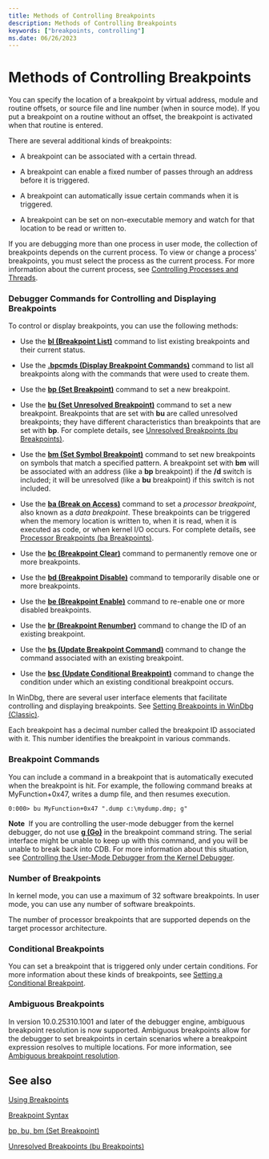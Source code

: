 ```yaml
---
title: Methods of Controlling Breakpoints
description: Methods of Controlling Breakpoints
keywords: ["breakpoints, controlling"]
ms.date: 06/26/2023
---
```


# Methods of Controlling Breakpoints

You can specify the location of a breakpoint by virtual address, module and routine offsets, or source file and line number (when in source mode). If you put a breakpoint on a routine without an offset, the breakpoint is activated when that routine is entered.

There are several additional kinds of breakpoints:

- A breakpoint can be associated with a certain thread.

- A breakpoint can enable a fixed number of passes through an address before it is triggered.

- A breakpoint can automatically issue certain commands when it is triggered.

- A breakpoint can be set on non-executable memory and watch for that location to be read or written to.

If you are debugging more than one process in user mode, the collection of breakpoints depends on the current process. To view or change a process' breakpoints, you must select the process as the current process. For more information about the current process, see [Controlling Processes and Threads](controlling-processes-and-threads.md).

### Debugger Commands for Controlling and Displaying Breakpoints

To control or display breakpoints, you can use the following methods:

-   Use the [**bl (Breakpoint List)**](bl--breakpoint-list-.md) command to list existing breakpoints and their current status.

-   Use the [**.bpcmds (Display Breakpoint Commands)**](-bpcmds--display-breakpoint-commands-.md) command to list all breakpoints along with the commands that were used to create them.

-   Use the [**bp (Set Breakpoint)**](bp--bu--bm--set-breakpoint-.md) command to set a new breakpoint.

-   Use the [**bu (Set Unresolved Breakpoint)**](bp--bu--bm--set-breakpoint-.md) command to set a new breakpoint. Breakpoints that are set with **bu** are called unresolved breakpoints; they have different characteristics than breakpoints that are set with **bp**. For complete details, see [Unresolved Breakpoints (bu Breakpoints)](unresolved-breakpoints---bu-breakpoints-.md).

-   Use the [**bm (Set Symbol Breakpoint)**](bp--bu--bm--set-breakpoint-.md) command to set new breakpoints on symbols that match a specified pattern. A breakpoint set with **bm** will be associated with an address (like a **bp** breakpoint) if the **/d** switch is included; it will be unresolved (like a **bu** breakpoint) if this switch is not included.

-   Use the [**ba (Break on Access)**](ba--break-on-access-.md) command to set a *processor breakpoint*, also known as a *data breakpoint*. These breakpoints can be triggered when the memory location is written to, when it is read, when it is executed as code, or when kernel I/O occurs. For complete details, see [Processor Breakpoints (ba Breakpoints)](processor-breakpoints---ba-breakpoints-.md).

-   Use the [**bc (Breakpoint Clear)**](bc--breakpoint-clear-.md) command to permanently remove one or more breakpoints.

-   Use the [**bd (Breakpoint Disable)**](bd--breakpoint-disable-.md) command to temporarily disable one or more breakpoints.

-   Use the [**be (Breakpoint Enable)**](be--breakpoint-enable-.md) command to re-enable one or more disabled breakpoints.

-   Use the [**br (Breakpoint Renumber)**](br--breakpoint-renumber-.md) command to change the ID of an existing breakpoint.

-   Use the [**bs (Update Breakpoint Command)**](bs--update-breakpoint-command-.md) command to change the command associated with an existing breakpoint.

-   Use the [**bsc (Update Conditional Breakpoint)**](bsc--update-conditional-breakpoint-.md) command to change the condition under which an existing conditional breakpoint occurs.

In WinDbg, there are several user interface elements that facilitate controlling and displaying breakpoints. See [Setting Breakpoints in WinDbg (Classic)](setting-breakpoints-in-windbg.md).

Each breakpoint has a decimal number called the breakpoint ID associated with it. This number identifies the breakpoint in various commands.

### Breakpoint Commands

You can include a command in a breakpoint that is automatically executed when the breakpoint is hit. For example, the following command breaks at MyFunction+0x47, writes a dump file, and then resumes execution.

```dbgcmd
0:000> bu MyFunction+0x47 ".dump c:\mydump.dmp; g" 
```

**Note**  If you are controlling the user-mode debugger from the kernel debugger, do not use [**g (Go)**](g--go-.md) in the breakpoint command string. The serial interface might be unable to keep up with this command, and you will be unable to break back into CDB. For more information about this situation, see [Controlling the User-Mode Debugger from the Kernel Debugger](controlling-the-user-mode-debugger-from-the-kernel-debugger.md).

### Number of Breakpoints

In kernel mode, you can use a maximum of 32 software breakpoints. In user mode, you can use any number of software breakpoints.

The number of processor breakpoints that are supported depends on the target processor architecture.

### Conditional Breakpoints

You can set a breakpoint that is triggered only under certain conditions. For more information about these kinds of breakpoints, see [Setting a Conditional Breakpoint](setting-a-conditional-breakpoint.md).

### Ambiguous Breakpoints

In version 10.0.25310.1001 and later of the debugger engine, ambiguous breakpoint resolution is now supported. Ambiguous breakpoints allow for the debugger to set breakpoints in certain scenarios where a breakpoint expression resolves to multiple locations. For more information, see [Ambiguous breakpoint resolution](ambiguous-breakpoint-resolution.md).

## See also

[Using Breakpoints](using-breakpoints.md)

[Breakpoint Syntax](breakpoint-syntax.md)

[bp, bu, bm (Set Breakpoint)](bp--bu--bm--set-breakpoint-.md)

[Unresolved Breakpoints (bu Breakpoints)](unresolved-breakpoints---bu-breakpoints-.md)
